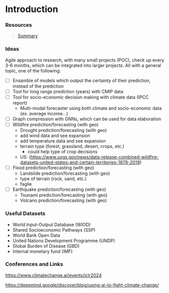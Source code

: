# Introduction

### Resources

> [Summary](https://github.com/shengchaochen82/Awesome-Foundation-Models-for-Weather-and-Climate)

### Ideas

Agile approach to research, with many small projects (POC), check up every 3-6 months, which can be integrated into larger projects. All with a general topic, one of the following:

 - [ ] Ensamble of models which output the certainty of their prediction, instead of the prediction
 - [ ] Tool for long range prediction (years) with CMIP data
 - [ ] Tool for socio-economic decision making with climate data (IPCC report)
    - Multi-modal forecaster using both climate and socio-economic data (ex. average income...)
 - [ ] Graph compression with GNNs, which can be used for data elaboration
 - [ ] Wildfire prediction/forecasting (with geo)
    - Drought prediction/forecasting (with geo) 
    - add wind data and see expansion
    - add temperature data and see expansion 
    - terrain type (forest, grassland, desert, crops, etc.)
      - could help type of crop decisions
    - US: (https://www.usgs.gov/news/data-release-combined-wildfire-datasets-united-states-and-certain-territories-1878-2019)
 - [ ] Flood prediction/forecasting (with geo)
    - Landslide prediction/forecasting (with geo)
    - type of terrain (rock, sand, etc.)
    - faglie
 - [ ] Earthquake prediction/forecasting (with geo)
    - Tsunami prediction/forecasting (with geo)
    - Volcano prediction/forecasting (with geo)


### Useful Datasets

- World Input-Output Database (WIOD)
- Shared Socioeconomic Pathways (SSP)
- World Bank Open Data
- United Nations Development Programme (UNDP)
- Global Burden of Disease (GBD)
- Internal monetary fund (IMF)

### Conferences and Links

https://www.climatechange.ai/events/iclr2024

https://deepmind.google/discover/blog/using-ai-to-fight-climate-change/
